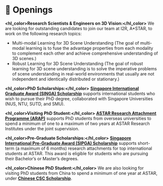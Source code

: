 # 📢 Openings
<b><hl_color>Research Scientists & Engineers on 3D Vision:</hl_color></b> 
We are looking for outstanding candidates to join our team at I2R, A\*STAR, to work on the following research topics:
- Multi-modal Learning for 3D Scene Understanding (The goal of multi-modal learning is to fuse the advantage properties from each modality to complement each other and achieve comprehensive understanding of 3D scenes.) 
- Robust Learning for 3D Scene Understanding (The goal of robust learning for 3D scene understanding is to solve the imperative problems of scene understanding in real-world environments that usually are not independent and identically distributed or stationary.)  


<b><hl_color>PhD Scholarships:</hl_color></b> 
<a href="https://www.a-star.edu.sg/Scholarships/for-graduate-studies/singapore-international-graduate-award-singa"><b>Singapore International Graduate Award (SINGA) Scholarship</b></a> supports international students who wish to pursue their PhD degree, collaborated with Singapore Universities (NUS, NTU, SUTD, and SMU). 
				
<b><hl_color>Visiting PhD Student:</hl_color></b> 
<a href="https://www.a-star.edu.sg/Scholarships/for-graduate-studies/a-star-research-attachment-programme"><b>ASTAR Research Attachment Programme (ARAP)</b></a> supports PhD students from overseas universities to spend a minimum of one to a maximum of two years at ASTAR Research Institutes under the joint supervision.
	
<b><hl_color>Pre-Graduate Scholarships:</hl_color></b> 
<a href="https://www.a-star.edu.sg/Scholarships/for-undergraduate-studies/singapore-international-pre-graduate-award-sipga"><b>Singapore International Pre-Graduate Award (SIPGA) Scholarship</b></a> supports short-term (a maximum of 6 months) research attachments for top international students at ASTAR. This award is eligible for students who are pursuing their Bachelor’s or Master’s degrees. 

<b><hl_color>Chinese PhD Student:</hl_color></b> 
We are also looking for visiting PhD students from China to spend a minimum of one year at ASTAR, under <a href="https://www.csc.edu.cn/chuguo"><b>Chinese CSC Scholarship</b></a>. 
					
